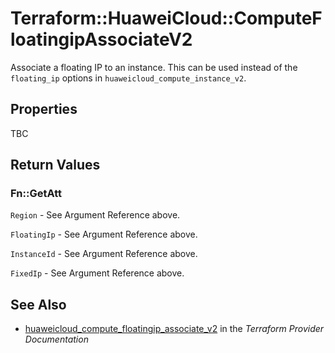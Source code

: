# Terraform::HuaweiCloud::ComputeFloatingipAssociateV2

Associate a floating IP to an instance. This can be used instead of the
`floating_ip` options in `huaweicloud_compute_instance_v2`.

## Properties

TBC

## Return Values

### Fn::GetAtt

`Region` - See Argument Reference above.

`FloatingIp` - See Argument Reference above.

`InstanceId` - See Argument Reference above.

`FixedIp` - See Argument Reference above.

## See Also

* [huaweicloud_compute_floatingip_associate_v2](https://www.terraform.io/docs/providers/huaweicloud/r/compute_floatingip_associate_v2.html) in the _Terraform Provider Documentation_